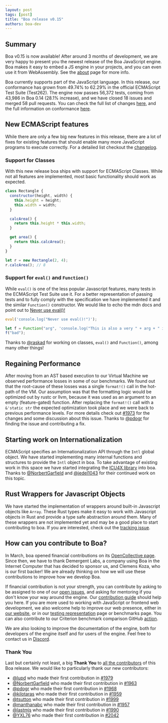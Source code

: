 ```yaml
---
layout: post
tags: [post]
title: "Boa release v0.15"
authors: boa-dev
---
```


## Summary

Boa v0.15 is now available! After around 3 months of development, we are very happy to present you the newest release of the
Boa JavaScript engine. Boa makes it easy to embed a JS engine in your projects, and you can even use it from WebAssembly. See
the [about](/about) page for more info.

Boa currently supports part of the JavaScript language. In this release, our conformance has grown from 49.74% to 62.29%
in the official ECMAScript Test Suite (Test262). The engine now passes 56,372 tests, coming from 43,986 in Boa 0.14
(28.1% increase), and we have closed 18 issues and merged 58 pull requests. You can check the full list of changes
[here](https://github.com/boa-dev/boa/blob/v0.15/CHANGELOG.md), and the full information on conformance
[here](/conformance).

<!--truncate-->

## New ECMAScript features

While there are only a few big new features in this release, there are a lot of fixes for existing features that should enable
many more JavaScript programs to execute correctly. For a detailed list checkout the
[changelog](https://github.com/boa-dev/boa/blob/v0.15/CHANGELOG.md).

### Support for Classes

With this new release boa ships with support for ECMAScript Classes. While not all features are implemented, most basic
functionality should work as expected.

```javascript
class Rectangle {
  constructor(height, width) {
    this.height = height;
    this.width = width;
  }

  calcArea() {
    return this.height * this.width;
  }

  get area() {
    return this.calcArea();
  }
}

let r = new Rectangle(2, 4);
r.calcArea(); // 8
```

### Support for `eval()` and `Function()`

While `eval()` is one of the less popular Javascript features, many tests in the ECMAScript Test Suite use it. For a
better representation of passing tests and to fully comply with the specification we have implemented it and the similar
`Function()` constructor. We would like to echo the mdn docs and point out to
[Never use eval()!](https://developer.mozilla.org/en-US/docs/Web/JavaScript/Reference/Global_Objects/eval#never_use_eval!)

```javascript
eval('console.log("Never use eval()!")');

let f = Function("arg", 'console.log("This is also a very " + arg + " idea!")');
f("bad");
```

Thanks to [@raskad](https://github.com/raskad) for working on classes, `eval()` and `Function()`, among many other things!

## Regaining Performance

After moving from an AST based execution to our Virtual Machine we observed performance losses in some of our benchmarks. We
found out that the root-cause of these losses was a single `format!()` call in the hot-path of the VM. Our assumption was that
the formatting logic would be optimized out by rustc or llvm, because it was used as an argument to an empty (feature-gated)
function. After replacing the `format!()` call with a `&'static str` the expected optimization took place and we were back to
previous performance levels. For more details check out [#1973](https://github.com/boa-dev/boa/pull/1973) for the changes and
some discussion about this issue. Thanks to [@pdogr](https://github.com/pdogr) for finding the issue and contributing a fix.

## Starting work on Internationalization

ECMAScript specifies an Internationalization API through the `Intl` global object. We have started implementing many internal
functions and structures to provide the `Intl` object in boa. To take advantage of existing work in this space we have started
integrating the [ICU4X library](https://github.com/unicode-org/icu4x) into boa. Thanks to
[@NorbertGarfield](https://github.com/NorbertGarfield) and [@jedel1043](https://github.com/jedel1043) for their continued work
on this topic.

## Rust Wrappers for Javascript Objects

We have started the implementation of wrappers around built-in Javascript objects like `Array`. These Rust types make it easy
to work with Javascript objects in Rust and provide a type safe abstraction around them. Many of these wrappers are not
implemented yet and may be a good place to start contributing to boa. If you are interested, check out the
[tracking issue](https://github.com/boa-dev/boa/issues/2098).

## How can you contribute to Boa?

In March, boa opened financial contributions on its [OpenCollective page](https://opencollective.com/boa). Since then, we have
to thank Demergent Labs, a company using Boa in the Internet Computer that has decided to sponsor us, and Clemens
Koza, who is our first backer! We are already thinking on how we will use these contributions to improve how we develop Boa.

If financial contribution is not your strength, you can contribute by asking to be assigned to one of our
[open issues](https://github.com/boa-dev/boa/issues?q=is%3Aopen+is%3Aissue+no%3Aassignee), and asking for mentoring if you
don't know your way around the engine. Our [contribution guide](https://github.com/boa-dev/boa/blob/main/CONTRIBUTING.md)
should help you here. If you are more used to working with JavaScript or frontend web development, we also
welcome help to improve our web presence, either in [our website](https://github.com/boa-dev/boa-dev.github.io), or in
our [testing representation](https://github.com/boa-dev/boa/issues/820) page or benchmarks page. You can also contribute to
our Criterion benchmark comparison GitHub [action](https://github.com/boa-dev/criterion-compare-action).

We are also looking to improve the documentation of the engine, both for developers of the engine itself and for users of the
engine. Feel free to contact us in [Discord](https://discord.gg/tUFFk9Y).

### Thank You

Last but certainly not least, a big **Thank You** to
[all the contributors](https://github.com/boa-dev/boa/graphs/contributors?from=2022-03-16&to=2022-06-10&type=c) of this Boa
release. We would like to particularly thank our new contributors:

- [@lupd](https://github.com/lupd) who made their first contribution in [#1979](https://github.com/boa-dev/boa/pull/1979)
- [@NorbertGarfield](https://github.com/NorbertGarfield) who made their first contribution in [#1963](https://github.com/boa-dev/boa/pull/1963)
- [@pdogr](https://github.com/pdogr) who made their first contribution in [#1968](https://github.com/boa-dev/boa/pull/1968)
- [@kilotaras](https://github.com/kilotaras) who made their first contribution in [#1959](https://github.com/boa-dev/boa/pull/1959)
- [@tsutton](https://github.com/tsutton) who made their first contribution in [#1999](https://github.com/boa-dev/boa/pull/1999)
- [@manthanabc](https://github.com/manthanabc) who made their first contribution in [#1957](https://github.com/boa-dev/boa/pull/1957)
- [@lastmjs](https://github.com/lastmjs) who made their first contribution in [#1990](https://github.com/boa-dev/boa/pull/1990)
- [@YXL76](https://github.com/YXL76) who made their first contribution in [#2042](https://github.com/boa-dev/boa/pull/2042)
